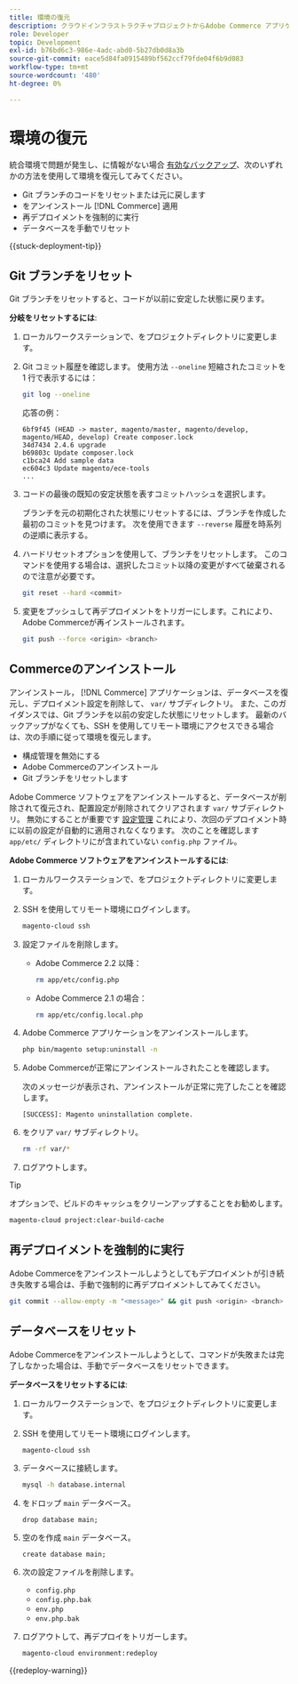 ```yaml
---
title: 環境の復元
description: クラウドインフラストラクチャプロジェクトからAdobe Commerce アプリケーションをアンインストールし、環境を安定した状態に復元する方法について説明します。
role: Developer
topic: Development
exl-id: b76bd6c3-986e-4adc-abd0-5b27db0d8a3b
source-git-commit: eace5d84fa0915489bf562ccf79fde04f6b9d083
workflow-type: tm+mt
source-wordcount: '480'
ht-degree: 0%

---
```


# 環境の復元

統合環境で問題が発生し、に情報がない場合 [有効なバックアップ](../storage/snapshots.md)、次のいずれかの方法を使用して環境を復元してみてください。

- Git ブランチのコードをリセットまたは元に戻します
- をアンインストール [!DNL Commerce] 適用
- 再デプロイメントを強制的に実行
- データベースを手動でリセット

{{stuck-deployment-tip}}

## Git ブランチをリセット

Git ブランチをリセットすると、コードが以前に安定した状態に戻ります。

**分岐をリセットするには**:

1. ローカルワークステーションで、をプロジェクトディレクトリに変更します。

1. Git コミット履歴を確認します。 使用方法 `--oneline` 短縮されたコミットを 1 行で表示するには：

   ```bash
   git log --oneline
   ```

   応答の例：

   ```terminal
   6bf9f45 (HEAD -> master, magento/master, magento/develop, magento/HEAD, develop) Create composer.lock
   34d7434 2.4.6 upgrade
   b69803c Update composer.lock
   c1bca24 Add sample data
   ec604c3 Update magento/ece-tools
   ...
   ```

1. コードの最後の既知の安定状態を表すコミットハッシュを選択します。

   ブランチを元の初期化された状態にリセットするには、ブランチを作成した最初のコミットを見つけます。 次を使用できます `--reverse` 履歴を時系列の逆順に表示する。

1. ハードリセットオプションを使用して、ブランチをリセットします。 このコマンドを使用する場合は、選択したコミット以降の変更がすべて破棄されるので注意が必要です。

   ```bash
   git reset --hard <commit>
   ```

1. 変更をプッシュして再デプロイメントをトリガーにします。これにより、Adobe Commerceが再インストールされます。

   ```bash
   git push --force <origin> <branch>
   ```

## Commerceのアンインストール

アンインストール， [!DNL Commerce] アプリケーションは、データベースを復元し、デプロイメント設定を削除して、 `var/` サブディレクトリ。 また、このガイダンスでは、Git ブランチを以前の安定した状態にリセットします。 最新のバックアップがなくても、SSH を使用してリモート環境にアクセスできる場合は、次の手順に従って環境を復元します。

- 構成管理を無効にする
- Adobe Commerceのアンインストール
- Git ブランチをリセットします

Adobe Commerce ソフトウェアをアンインストールすると、データベースが削除されて復元され、配置設定が削除されてクリアされます `var/` サブディレクトリ。 無効にすることが重要です [設定管理](../store/store-settings.md) これにより、次回のデプロイメント時に以前の設定が自動的に適用されなくなります。 次のことを確認します `app/etc/` ディレクトリにが含まれていない `config.php` ファイル。

**Adobe Commerce ソフトウェアをアンインストールするには**:

1. ローカルワークステーションで、をプロジェクトディレクトリに変更します。

1. SSH を使用してリモート環境にログインします。

   ```bash
   magento-cloud ssh
   ```

1. 設定ファイルを削除します。
   - Adobe Commerce 2.2 以降：

     ```bash
     rm app/etc/config.php
     ```

   - Adobe Commerce 2.1 の場合：

     ```bash
     rm app/etc/config.local.php
     ```

1. Adobe Commerce アプリケーションをアンインストールします。

   ```bash
   php bin/magento setup:uninstall -n
   ```

1. Adobe Commerceが正常にアンインストールされたことを確認します。

   次のメッセージが表示され、アンインストールが正常に完了したことを確認します。

   ```terminal
   [SUCCESS]: Magento uninstallation complete.
   ```

1. をクリア `var/` サブディレクトリ。

   ```bash
   rm -rf var/*
   ```

1. ログアウトします。

>[!TIP]
>
>オプションで、ビルドのキャッシュをクリーンアップすることをお勧めします。
>
>```bash
>magento-cloud project:clear-build-cache
>```

## 再デプロイメントを強制的に実行

Adobe Commerceをアンインストールしようとしてもデプロイメントが引き続き失敗する場合は、手動で強制的に再デプロイメントしてみてください。

```bash
git commit --allow-empty -m "<message>" && git push <origin> <branch>
```

## データベースをリセット

Adobe Commerceをアンインストールしようとして、コマンドが失敗または完了しなかった場合は、手動でデータベースをリセットできます。

**データベースをリセットするには**:

1. ローカルワークステーションで、をプロジェクトディレクトリに変更します。

1. SSH を使用してリモート環境にログインします。

   ```bash
   magento-cloud ssh
   ```

1. データベースに接続します。

   ```bash
   mysql -h database.internal
   ```

1. をドロップ `main` データベース。

   ```shell
   drop database main;
   ```

1. 空のを作成 `main` データベース。

   ```shell
   create database main;
   ```

1. 次の設定ファイルを削除します。

   - `config.php`
   - `config.php.bak`
   - `env.php`
   - `env.php.bak`

1. ログアウトして、再デプロイをトリガーします。

   ```bash
   magento-cloud environment:redeploy
   ```

{{redeploy-warning}}

